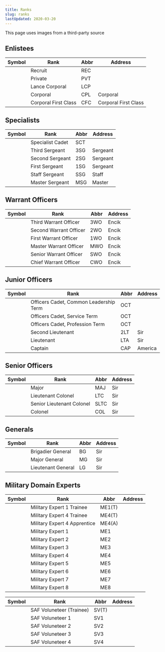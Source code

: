 ```yaml
---
title: Ranks
slug: ranks
lastUpdated: 2020-03-20
---
```


<Alert :incomplete="true" />

<Alert type='error'>This page uses images from a third-party source</Alert>

## Enlistees

| Symbol | Rank | Abbr | Address |
| -- | -- | -- | -- |
| | Recruit | REC | |
| | Private | PVT |  |
| <ImageComp :rank="true" path="lance-corporal" /> | Lance Corporal | LCP | |
| <ImageComp :rank="true" path="corporal" /> | Corporal | CPL | Corporal | -->
| <ImageComp :rank="true" path="corporal-first-class" /> | Corporal First Class | CFC | Corporal First Class |

## Specialists

| Symbol | Rank | Abbr | Address |
| -- | -- | -- | -- |
| <ImageComp :rank="true" path="specialist-cadet" /> | Specialist Cadet | SCT |  |
| <ImageComp :rank="true" path="3rd-sergeant" /> | Third Sergeant | 3SG | Sergeant |
| <ImageComp :rank="true" path="2nd-sergeant" /> | Second Sergeant | 2SG | Sergeant |
| <ImageComp :rank="true" path="1st-sergeant" /> | First Sergeant | 1SG | Sergeant |
| <ImageComp :rank="true" path="staff-sergeant" /> | Staff Sergeant | SSG | Staff |
| <ImageComp :rank="true" path="3rd-sergeant" /> | Master Sergeant | MSG | Master |

## Warrant Officers

| Symbol | Rank | Abbr | Address |
| -- | -- | -- | -- |
| <ImageComp :rank="true" path="3rd-warrant-officer" /> | Third Warrant Officer | 3WO | Encik
| <ImageComp :rank="true" path="2nd-warrant-officer" /> | Second Warrant Officer | 2WO | Encik
| <ImageComp :rank="true" path="1st-warrant-officer" /> | First Warrant Officer | 1WO | Encik
| <ImageComp :rank="true" path="master-warrant-officer" /> | Master Warrant Officer | MWO | Encik
| <ImageComp :rank="true" path="senior-warrant-officer" />| Senior Warrant Officer | SWO | Encik
| <ImageComp :rank="true" path="chief-warrant-officer" /> | Chief Warrant Officer | CWO | Encik

## Junior Officers

| Symbol | Rank | Abbr | Address |
| -- | -- | -- | -- |
| <ImageComp :rank="true" path="officer-cadet-common-leadership-term" /> | Officers Cadet, Common Leadership Term | OCT |
| <ImageComp :rank="true" path="officer-cadet-service-term" /> | Officers Cadet, Service Term | OCT |
| <ImageComp :rank="true" path="officer-cadet-professional-term" /> | Officers Cadet, Profession Term | OCT |
| <ImageComp :rank="true" path="2nd-lieutenant" /> | Second Lieutenant | 2LT | Sir
| <ImageComp :rank="true" path="lieutenant" /> | Lieutenant | LTA | Sir
| <ImageComp :rank="true" path="captain" /> | Captain | CAP | America

## Senior Officers

| Symbol | Rank | Abbr | Address |
| -- | -- | -- | -- |
| <ImageComp :rank="true" path="major" /> | Major | MAJ | Sir
| <ImageComp :rank="true" path="lieutenant-colonel" />| Lieutenant Colonel | LTC | Sir
| <ImageComp :rank="true" path="senior-lieutenant-colonel" /> | Senior Lieutenant Colonel | SLTC | Sir
| <ImageComp :rank="true" path="colonel" /> | Colonel | COL | Sir

## Generals

| Symbol | Rank | Abbr | Address |
| -- | -- | -- | -- |
| <ImageComp :rank="true" path="brigadier-general" /> | Brigadier General | BG | Sir |
| <ImageComp :rank="true" path="major-general" /> | Major General | MG | Sir |
| <ImageComp :rank="true" path="lieutenant-general" /> | Lieutenant General | LG | Sir |

## Military Domain Experts

| Symbol | Rank | Abbr | Address |
| -- | -- | -- | -- |
| <ImageComp :rank="true" path="military-expert-1-trainee" /> | Military Expert 1 Trainee | ME1(T) |
| <ImageComp :rank="true" path="military-expert-4-trainee" /> | Military Expert 4 Trainee | ME4(T) |
| <ImageComp :rank="true" path="military-expert-4-apprentice" /> | Military Expert 4 Apprentice | ME4(A) |
| <ImageComp :rank="true" path="military-expert-1" /> | Military Expert 1 | ME1 |
| <ImageComp :rank="true" path="military-expert-2" /> | Military Expert 2 | ME2 |
| <ImageComp :rank="true" path="military-expert-3" /> | Military Expert 3 | ME3 |
| <ImageComp :rank="true" path="military-expert-4" /> | Military Expert 4 | ME4 |
| <ImageComp :rank="true" path="military-expert-5" /> | Military Expert 5 | ME5 |
| <ImageComp :rank="true" path="military-expert-6" /> | Military Expert 6 | ME6 |
| <ImageComp :rank="true" path="military-expert-7" /> | Military Expert 7 | ME7 |
| <ImageComp :rank="true" path="military-expert-8" /> | Military Expert 8 | ME8 |

| Symbol | Rank | Abbr | Address |
| -- | -- | -- | -- |
| <ImageComp :rank="true" path="saf-volunteer-trainee" /> | SAF Voluneteer (Trainee) | SV(T) |
| <ImageComp :rank="true" path="saf-volunteer-1" /> | SAF Voluneteer 1 | SV1 |
| <ImageComp :rank="true" path="saf-volunteer-2" /> | SAF Voluneteer 2 | SV2 |
| <ImageComp :rank="true" path="saf-volunteer-3" /> | SAF Voluneteer 3 | SV3 |
| <ImageComp :rank="true" path="saf-volunteer-4" /> | SAF Voluneteer 4 | SV4 |